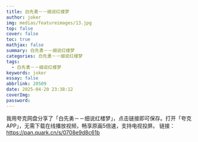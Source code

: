 ```yaml
---
title: 白先勇－－细说红楼梦
author: joker
img: medias/featureimages/13.jpg
top: false
cover: false
toc: true
mathjax: false
summary: 白先勇－－细说红楼梦
categories: 白先勇－－细说红楼梦
tags:
  - 白先勇－－细说红楼梦
keywords: joker
essay: false
abbrlink: 20509
date: 2025-04-20 23:38:12
coverImg:
password:
---
```


我用夸克网盘分享了「白先勇－－细说红楼梦」，点击链接即可保存。打开「夸克APP」，无需下载在线播放视频，畅享原画5倍速，支持电视投屏。
链接：https://pan.quark.cn/s/0708e9d8c61b
